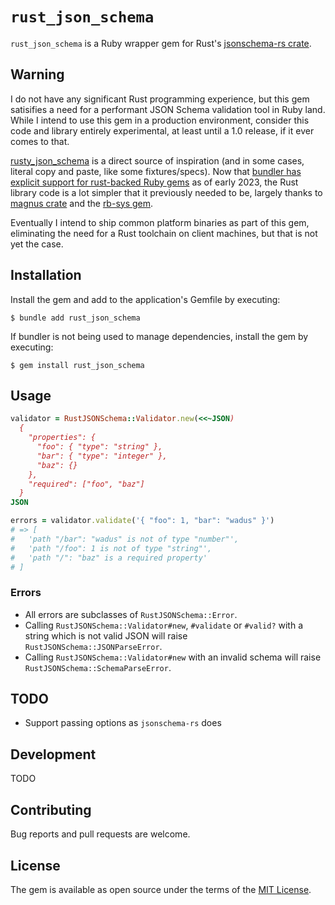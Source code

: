 # `rust_json_schema`

`rust_json_schema` is a Ruby wrapper gem for Rust's [jsonschema-rs crate](https://github.com/Stranger6667/jsonschema-rs).

## Warning

I do not have any significant Rust programming experience, but this gem satisifies a need for a performant JSON Schema validation tool in Ruby land. While I intend to use this gem in a production environment, consider this code and library entirely experimental, at least until a 1.0 release, if it ever comes to that.

[rusty_json_schema](https://github.com/driv3r/rusty_json_schema) is a direct source of inspiration (and in some cases, literal copy and paste, like some fixtures/specs). Now that [bundler has explicit support for rust-backed Ruby gems](https://bundler.io/blog/2023/01/31/rust-gem-skeleton.html) as of early 2023, the Rust library code is a lot simpler that it previously needed to be, largely thanks to [magnus crate](https://github.com/matsadler/magnus) and the [rb-sys gem](https://github.com/oxidize-rb/rb-sys/tree/main/gem).

Eventually I intend to ship common platform binaries as part of this gem, eliminating the need for a Rust toolchain on client machines, but that is not yet the case.

## Installation

Install the gem and add to the application's Gemfile by executing:

    $ bundle add rust_json_schema

If bundler is not being used to manage dependencies, install the gem by executing:

    $ gem install rust_json_schema

## Usage

```ruby
validator = RustJSONSchema::Validator.new(<<~JSON)
  {
    "properties": {
      "foo": { "type": "string" },
      "bar": { "type": "integer" },
      "baz": {}
    },
    "required": ["foo", "baz"]
  }
JSON

errors = validator.validate('{ "foo": 1, "bar": "wadus" }')
# => [
#   'path "/bar": "wadus" is not of type "number"',
#   'path "/foo": 1 is not of type "string"',
#   'path "/": "baz" is a required property'
# ]
```

### Errors

- All errors are subclasses of `RustJSONSchema::Error`.
- Calling `RustJSONSchema::Validator#new`, `#validate` or `#valid?` with a string which is not valid JSON will raise `RustJSONSchema::JSONParseError`.
- Calling `RustJSONSchema::Validator#new` with an invalid schema will raise `RustJSONSchema::SchemaParseError`.

## TODO

- Support passing options as `jsonschema-rs` does

## Development

TODO

## Contributing

Bug reports and pull requests are welcome.

## License

The gem is available as open source under the terms of the [MIT License](https://opensource.org/licenses/MIT).
